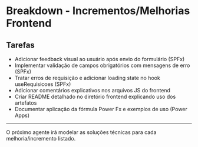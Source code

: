 # Breakdown - Incrementos/Melhorias Frontend

## Tarefas
- Adicionar feedback visual ao usuário após envio do formulário (SPFx)
- Implementar validação de campos obrigatórios com mensagens de erro (SPFx)
- Tratar erros de requisição e adicionar loading state no hook useRequisicoes (SPFx)
- Adicionar comentários explicativos nos arquivos JS do frontend
- Criar README detalhado no diretório frontend explicando uso dos artefatos
- Documentar aplicação da fórmula Power Fx e exemplos de uso (Power Apps)

---

O próximo agente irá modelar as soluções técnicas para cada melhoria/incremento listado.
